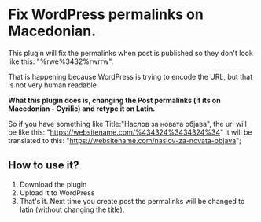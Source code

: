 # Fix WordPress permalinks on Macedonian.

This plugin will fix the permalinks when post is published so they don't look like this:
"%rwe%3432%rwrrw".

That is happening because WordPress is trying to encode the URL, but that is not very human readable.

__What this plugin does is, changing the Post permalinks (if its on Macedonian - Cyrilic) and retype it on Latin.__

So if you have something like Title:"Наслов за новата објава", the url will be like this: "https://websitename.com/%434324%3434324%34" it will be translated to this: "https://websitename.com/naslov-za-novata-objava";


## How to use it?

1. Download the plugin
2. Upload it to WordPress
3. That's it. Next time you create post the permalinks will be changed to latin (without changing the title).


